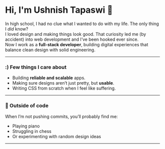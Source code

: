 # Hi, I'm Ushnish Tapaswi 👋

In high school, I had no clue what I wanted to do with my life. The only thing I *did* know?  
I loved design and making things look good. That curiosity led me (by accident) into web development and I’ve been hooked ever since.  
Now I work as a **full-stack developer**, building digital experiences that balance clean design with solid engineering.

---

### :) Few things I care about
- Building **reliable and scalable** apps.  
- Making sure designs aren’t just pretty, but **usable**.  
- Writing CSS from scratch when I feel like suffering.

---

### 🎹 Outside of code
When I’m not pushing commits, you’ll probably find me:  
- Playing piano  
- Struggling in chess
- Or experimenting with random design ideas  

---
